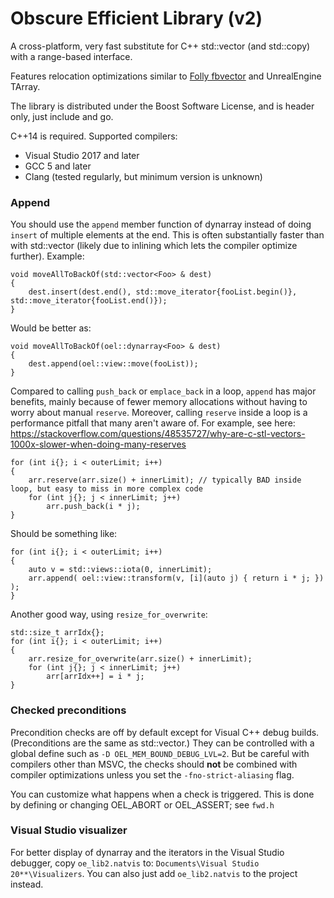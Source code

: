 # Obscure Efficient Library (v2)

A cross-platform, very fast substitute for C++ std::vector (and std::copy) with a range-based interface.

Features relocation optimizations similar to [Folly fbvector](https://github.com/facebook/folly/blob/master/folly/docs/FBVector.md#object-relocation) and UnrealEngine TArray.

The library is distributed under the Boost Software License, and is header only, just include and go.

C++14 is required. Supported compilers:
* Visual Studio 2017 and later
* GCC 5 and later
* Clang (tested regularly, but minimum version is unknown)

### Append

You should use the `append` member function of dynarray instead of doing `insert` of multiple elements at the end. This is often substantially faster than with std::vector (likely due to inlining which lets the compiler optimize further). Example:

	void moveAllToBackOf(std::vector<Foo> & dest)
	{
		dest.insert(dest.end(), std::move_iterator{fooList.begin()}, std::move_iterator{fooList.end()});
	}

Would be better as:

	void moveAllToBackOf(oel::dynarray<Foo> & dest)
	{
		dest.append(oel::view::move(fooList));
	}

Compared to calling `push_back` or `emplace_back` in a loop, `append` has major benefits, mainly because of fewer memory allocations without having to worry about manual `reserve`. Moreover, calling `reserve` inside a loop is a performance pitfall that many aren't aware of. For example, see here: <https://stackoverflow.com/questions/48535727/why-are-c-stl-vectors-1000x-slower-when-doing-many-reserves>

	for (int i{}; i < outerLimit; i++)
	{
		arr.reserve(arr.size() + innerLimit); // typically BAD inside loop, but easy to miss in more complex code
		for (int j{}; j < innerLimit; j++)
			arr.push_back(i * j);
	}

Should be something like:

	for (int i{}; i < outerLimit; i++)
	{
		auto v = std::views::iota(0, innerLimit);
		arr.append( oel::view::transform(v, [i](auto j) { return i * j; }) );
	}

Another good way, using `resize_for_overwrite`:

	std::size_t arrIdx{};
	for (int i{}; i < outerLimit; i++)
	{
		arr.resize_for_overwrite(arr.size() + innerLimit);
		for (int j{}; j < innerLimit; j++)
			arr[arrIdx++] = i * j;
	}

### Checked preconditions

Precondition checks are off by default except for Visual C++ debug builds. (Preconditions are the same as std::vector.) They can be controlled with a global define such as `-D OEL_MEM_BOUND_DEBUG_LVL=2`. But be careful with compilers other than MSVC, the checks should **not** be combined with compiler optimizations unless you set the `-fno-strict-aliasing` flag.

You can customize what happens when a check is triggered. This is done by defining or changing OEL_ABORT or OEL_ASSERT; see `fwd.h`

### Visual Studio visualizer

For better display of dynarray and the iterators in the Visual Studio debugger, copy `oe_lib2.natvis` to:
`Documents\Visual Studio 20**\Visualizers`. You can also just add `oe_lib2.natvis` to the project instead.
